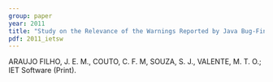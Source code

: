 ```yaml
---
group: paper
year: 2011
title: "Study on the Relevance of the Warnings Reported by Java Bug-Finding Tools"
pdf: 2011_ietsw
---
```


ARAUJO FILHO, J. E. M., COUTO, C. F. M, SOUZA, S. J., VALENTE, M. T. O.; IET Software (Print).
